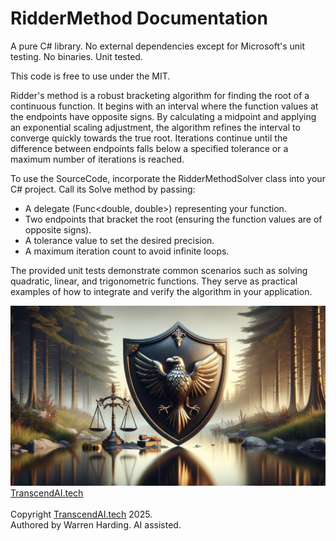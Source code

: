 # RidderMethod Documentation

A pure C# library. No external dependencies except for Microsoft's unit testing. No binaries. Unit tested.

This code is free to use under the MIT.

Ridder's method is a robust bracketing algorithm for finding the root of a continuous function. It begins with an interval where the function values at the endpoints have opposite signs. By calculating a midpoint and applying an exponential scaling adjustment, the algorithm refines the interval to converge quickly towards the true root. Iterations continue until the difference between endpoints falls below a specified tolerance or a maximum number of iterations is reached.

To use the SourceCode, incorporate the RidderMethodSolver class into your C# project. Call its Solve method by passing:
- A delegate (Func<double, double>) representing your function.
- Two endpoints that bracket the root (ensuring the function values are of opposite signs).
- A tolerance value to set the desired precision.
- A maximum iteration count to avoid infinite loops.

The provided unit tests demonstrate common scenarios such as solving quadratic, linear, and trigonometric functions. They serve as practical examples of how to integrate and verify the algorithm in your application.

![AI Image](aiimage.jpg)
[TranscendAI.tech](https://TranscendAI.tech)<br>
<br>
Copyright [TranscendAI.tech](https://TranscendAI.tech) 2025.</br>
Authored by Warren Harding. AI assisted.
